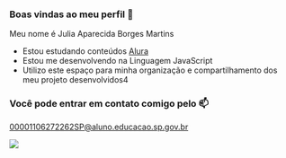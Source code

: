 ### Boas vindas ao meu perfil 💙

Meu nome é Julia Aparecida Borges Martins

- Estou estudando conteúdos [Alura](https://www.alura.com.br)
- Estou me desenvolvendo na Linguagem JavaScript
- Utilizo este espaço para minha organização e compartilhamento dos meu projeto desenvolvidos4

### Você pode entrar em contato comigo pelo 📫

00001106272262SP@aluno.educacao.sp.gov.br

![](https://media.tenor.com/mCiM7CmGGI4AAAAM/naruto.gif)

